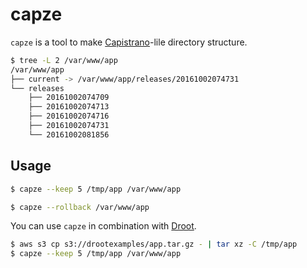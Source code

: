 capze
======

`capze` is a tool to make [Capistrano](http://capistranorb.com/)-lile directory structure.

```bash
$ tree -L 2 /var/www/app
/var/www/app
├── current -> /var/www/app/releases/20161002074731
└── releases
    ├── 20161002074709
    ├── 20161002074713
    ├── 20161002074716
    ├── 20161002074731
    └── 20161002081856
```

## Usage

```bash
$ capze --keep 5 /tmp/app /var/www/app

$ capze --rollback /var/www/app
```

You can use `capze` in combination with [Droot](https://github.com/yuuki/droot).

```bash
$ aws s3 cp s3://drootexamples/app.tar.gz - | tar xz -C /tmp/app
$ capze --keep 5 /tmp/app /var/www/app
```
